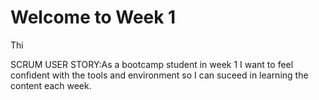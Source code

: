 # Welcome to Week 1

Thi

SCRUM
USER STORY:As a bootcamp student in week 1 I want to feel confident with the tools and environment so I can suceed in learning the content each week.
